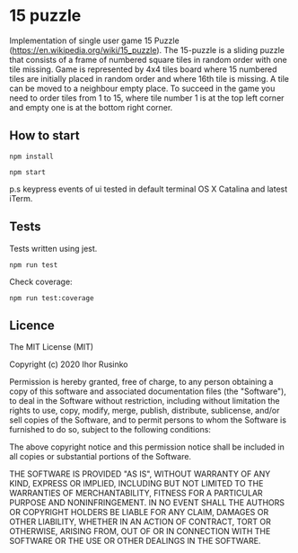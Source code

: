 # 15 puzzle
Implementation of single user game 15 Puzzle​ (https://en.wikipedia.org/wiki/15_puzzle).
The 15-puzzle is a sliding puzzle that consists of a frame of numbered square tiles in random
order with one tile missing. Game is represented by 4x4 tiles board where 15 numbered tiles are
initially placed in random order and where 16th tile is missing. A tile can be moved to a
neighbour empty place. To succeed in the game you need to order tiles from 1 to 15, where tile
number 1 is at the top left corner and empty one is at the bottom right corner.

## How to start
```
npm install
```
```
npm start
```
p.s keypress events of ui tested in default terminal OS X Catalina and latest iTerm.
## Tests
Tests written using jest.
```
npm run test
```
Check coverage:
```
npm run test:coverage
```

## Licence
The MIT License (MIT)

Copyright (c) 2020 Ihor Rusinko

Permission is hereby granted, free of charge, to any person obtaining a copy of this software and associated documentation files (the "Software"), to deal in the Software without restriction, including without limitation the rights to use, copy, modify, merge, publish, distribute, sublicense, and/or sell copies of the Software, and to permit persons to whom the Software is furnished to do so, subject to the following conditions:

The above copyright notice and this permission notice shall be included in all copies or substantial portions of the Software.

THE SOFTWARE IS PROVIDED "AS IS", WITHOUT WARRANTY OF ANY KIND, EXPRESS OR IMPLIED, INCLUDING BUT NOT LIMITED TO THE WARRANTIES OF MERCHANTABILITY, FITNESS FOR A PARTICULAR PURPOSE AND NONINFRINGEMENT. IN NO EVENT SHALL THE AUTHORS OR COPYRIGHT HOLDERS BE LIABLE FOR ANY CLAIM, DAMAGES OR OTHER LIABILITY, WHETHER IN AN ACTION OF CONTRACT, TORT OR OTHERWISE, ARISING FROM, OUT OF OR IN CONNECTION WITH THE SOFTWARE OR THE USE OR OTHER DEALINGS IN THE SOFTWARE.